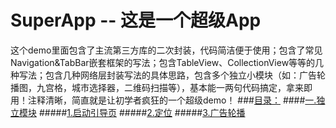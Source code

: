 # SuperApp -- 这是一个超级App
这个demo里面包含了主流第三方库的二次封装，代码简洁便于使用；包含了常见Navigation&TabBar嵌套框架的写法；包含TableView、CollectionView等等的几种写法；包含几种网络层封装写法的具体思路，包含多个独立小模块（如：广告轮播图，九宫格，城市选择器，二维码扫描等），基本能一两句代码搞定，拿来即用！注释清晰，简直就是让初学者疯狂的一个超级demo！
###[目录：](https://github.com/Friends-Home/SuperApp/blob/master/SuperApp/Class/SP_MainVC/SP_Datas.swift)
####[一.独立模块](https://github.com/Friends-Home/SuperApp/blob/master/SuperApp/ViewController.swift)
#####[1.启动引导页](https://github.com/Friends-Home/SuperApp/blob/master/SuperApp/Class/SP_GuideVC/SP_GuideVC.swift)
#####[2.定位](https://github.com/Friends-Home/SuperApp/blob/master/SuperApp/Tool/SP_LocationManager/SP_LocationManager.swift)
#####[3.广告轮播](https://github.com/Friends-Home/SuperApp/blob/master/SuperApp/Tool/SP_AdsView/SP_AdsView.swift)
